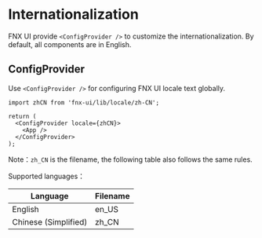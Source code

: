 # Internationalization

FNX UI provide `<ConfigProvider />` to customize the internationalization. By default, all components are in English.

## ConfigProvider

Use `<ConfigProvider />` for configuring FNX UI locale text globally.

```tsx
import zhCN from 'fnx-ui/lib/locale/zh-CN';

return (
  <ConfigProvider locale={zhCN}>
    <App />
  </ConfigProvider>
);
```

Note：`zh_CN` is the filename, the following table also follows the same rules.

Supported languages：

| Language             | Filename |
| -------------------- | -------- |
| English              | en_US    |
| Chinese (Simplified) | zh_CN    |
